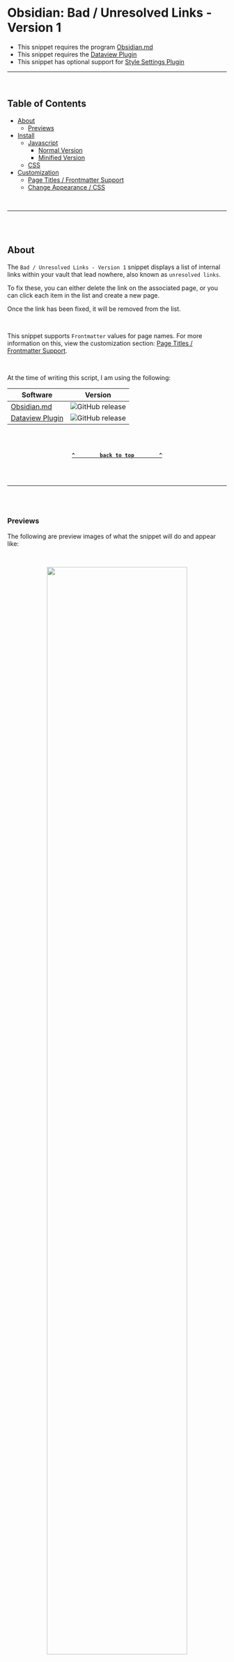 # Obsidian: Bad / Unresolved Links - Version 1 <!-- omit from toc -->
- This snippet requires the program [Obsidian.md](obsidian.md/)
- This snippet requires the [Dataview Plugin](https://github.com/blacksmithgu/obsidian-dataview)
- This snippet has optional support for [Style Settings Plugin](https://github.com/mgmeyers/obsidian-style-settings)

---

<br />

## Table of Contents <!-- omit from toc -->

- [About](#about)
  - [Previews](#previews)
- [Install](#install)
  - [Javascript](#javascript)
    - [Normal Version](#normal-version)
    - [Minified Version](#minified-version)
  - [CSS](#css)
- [Customization](#customization)
  - [Page Titles / Frontmatter Support](#page-titles--frontmatter-support)
  - [Change Appearance / CSS](#change-appearance--css)

<br />

---

<br /><br />

## About
The `Bad / Unresolved Links - Version 1` snippet displays a list of internal links within your vault that lead nowhere, also known as `unresolved links`. 

To fix these, you can either delete the link on the associated page, or you can click each item in the list and create a new page.

Once the link has been fixed, it will be removed from the list.

<br />

This snippet supports `Frontmatter` values for page names. For more information on this, view the customization section: [Page Titles / Frontmatter Support](#page-titles--frontmatter-support).

<br />

At the time of writing this script, I am using the following:

| Software | Version |
| --- | --- |
| [Obsidian.md](https://obsidian.md/) | ![GitHub release](https://img.shields.io/github/v/release/obsidianmd/obsidian-releases?label=v&color=ba0f56) |
| [Dataview Plugin](https://github.com/blacksmithgu/obsidian-dataview) | ![GitHub release](https://img.shields.io/github/v/release/blacksmithgu/obsidian-dataview?label=v&color=ba0f56) |


<br /><br />

<div align="center">

**[`^        back to top        ^`](#table-of-contents-)**

</div>

<br /><br />

---

<br /><br />

### Previews
The following are preview images of what the snippet will do and appear like:

<br />

<p align="center"><img style="width: 80%;text-align: center;" src="https://raw.githubusercontent.com/Aetherinox/obsidian-dataview-snippets/main/Snippets/Bad%20Links%201/images/example_1.png"></p>

<br />

<p align="center"><img style="width: 80%;text-align: center;" src="https://raw.githubusercontent.com/Aetherinox/obsidian-dataview-snippets/main/Snippets/Bad%20Links%201/images/example_2.gif"></p>

<br />

<p align="center"><img style="width: 80%;text-align: center;" src="https://raw.githubusercontent.com/Aetherinox/obsidian-dataview-snippets/main/Snippets/Bad%20Links%201/images/example_3.gif"></p>

<br />

<p align="center"><img style="width: 80%;text-align: center;" src="https://raw.githubusercontent.com/Aetherinox/obsidian-dataview-snippets/main/Snippets/Bad%20Links%201/images/example_4.gif"></p>

<br />

<p align="center"><img style="width: 80%;text-align: center;" src="https://raw.githubusercontent.com/Aetherinox/obsidian-dataview-snippets/main/Snippets/Bad%20Links%201/images/example_5.gif"></p>

<br /><br />

<div align="center">

**[`^        back to top        ^`](#table-of-contents-)**

</div>

<br /><br />

---

<br /><br />

## Install

- Install [Dataview Plugin](https://github.com/blacksmithgu/obsidian-dataview)
- View the [Javascript](#javascript) section below, and copy the [Normal](#normal-version) or [Minified](#minified-version) version of the code and paste it into your Obsidian note.
- View the [CSS](#css) section below, and copy the provided CSS, then create a new `.css` snippet and paste the copied code.
- Enable the new CSS snippet in your `Obsidian Settings` under `Appearance`.
- More detailed instructions below.

<br /><br />

### Javascript
Pick **One** of the versions below.
<small>The features are the same, just the code is structured differently.</small>
1. [Normal Version](#normal-version)<br /><small>Much easier to read the code</small>
2. [Minified Version](#minified-version)<br /><small>Much easier to paste</small>

<br />

#### Normal Version
This version is much easier to read the code. It includes formatting and comments.

<br />

````shell
```dataviewjs
let pageCurr            = dv.current( );
let file                = app.workspace.getActiveFile( );
let i_total             = 0;
const minRequired       = 0;
const link_filter       = ( a ) => a.toUpperCase( ).replace( /[\s/\\]+/, '' )
const categories        = { 'Full Mode': 'mode-full', 'Compact Mode': 'mode-compact' }

dv.container.className += ' atx-blv1-dataview'

/*
    elements
*/

const divRoot       = dv.el( 'div', '', { container: dv.container, cls: 'atx-blv1-bg' } );
const divSub        = dv.el( 'div', '', { container: divRoot, cls: 'atx-blv1-root' } );
const divHdr        = dv.el( 'div', '', { cls: 'atx-blv1-header', container: divSub } );
const divHdrL       = dv.el( 'div', '', { cls: 'atx-blv1-header-left', container: divHdr } );
const divHdrR       = dv.el( 'div', '', { cls: 'atx-blv1-header-right', container: divHdr } );
const divClear      = dv.el( 'div', '', { cls: 'atx-blv1-ct-clear', container: divHdr } );
const cboModes      = dv.el( 'select', '', { container: divHdrR } );
const hdrTitle      = dv.header( 2, 'Unresolved Links', { container: divHdrL } );
const divBody       = dv.el( 'div', '', { container: divSub, cls: 'atx-blv1-body' } );

/*
    populate select box
*/

for ( const key of Object.keys( categories ) )
{
    const option = dv.el( 'option', key, { container: cboModes } )
    cboModes.appendChild( option )
}

/*
    func > set select box value
*/

async function CboSetValue( obj, set )
{
    for ( var i = 0; i < obj.options.length; i++ )
    {
        if ( obj.options[ i ].text == set )
        {
            obj.options[ i ].selected = true;
            return;
        }
    }
}

CboSetValue( cboModes, dv.current( ).mode );

/*
    func > load ui
*/

async function LoadUI( renderMode )
{
    divBody.innerHTML = '';

    const arr = Object.entries( dv.app.metadataCache.unresolvedLinks )
    .filter( ( [ k, v ] )=> Object.keys( v ).length ) 
    .flatMap( ( [ k, v ] ) => 
        Object.keys( v ).map( x => 
        ({
                key: link_filter( x ),
                title: dv.fileLink( k ),
                title_path: k,
                link_orig: `${ dv.fileLink( x ) }`,
                link_src: `${ dv.fileLink( k ) }`,
                link_src_orig: `${ dv.fileLink( k ) } ( ${ dv.fileLink( x ) } )`,
                list: `${ dv.fileLink( x ) }`
        })
    ))
    .sort( ( a, b ) => dv.compare( a.key, b.key ) )

    if ( renderMode === 'Compact Mode' )
    {
        const elm_spacer            = dv.el( 'div', '<br />', { container: divBody, cls: 'atx-blv1-spacer-compact' } );
        hdrTitle.style.display      = 'none';
    }
    else
    {
        const elm_paragraph         = dv.paragraph( 'The following pages below contain unresolved links and should be fixed. Click each listed note below to create a new page.', { cls: 'atx-blv1-header-about', container: divBody } );
        const elm_spacer            = dv.el( 'div', '<br />', { container: divBody, cls: 'atx-blv1-spacer-full' } );
        hdrTitle.style.display      = 'block';
    }

    const data      = dv.array( arr ).groupBy( t => t.link_src ).where( t => t.rows.length > minRequired ).sort( t => t.rows.length, 'desc' )
    i_total         = data.length;
    let i_curr      = 0;

    dv.list(
        dv.array( data )
                .forEach( t =>
                {
                    const pageArr   = dv.pages( '"' + t.rows[ 0 ].title_path + '"' );
                    var i_items     = Object.keys( t.rows[ 0 ] ).length;
    
                    Promise.all( pageArr.map( async ( b ) =>
                    {
                        const file  = b.file
                        if ( file == null ) return;
    
                        i_curr++;
    
                        const file_name     = file.name || 'Unknown';
                        const file_path     = file.path || '';
                        const file_size     = file.size || 0;
                        const file_title    = file.frontmatter.name || file.frontmatter.title || file.frontmatter.alias || file_name;
                        const file_link     = dv.fileLink( file_path, false, file_title );
                        const file_list     = t.rows.list.join( '\n-  ' );
    
                        dv.el( 'div', file_link, { container: divBody, cls: 'atx-blv1-ct-left' } );
                        dv.el( 'div', t.rows.link_src.length, { container: divBody, cls: 'atx-blv1-ct-right atx-blv1-list-count' } );
                        dv.el( 'div', '', { container: divBody, cls: 'atx-blv1-ct-clear' } );

                        if ( renderMode === 'Full Mode' )
                            dv.el( 'div', file_path, { container: divBody, cls: 'atx-blv1-list-file-path' } );

                        dv.el( 'div', '  - ' + file_list, { container: divBody, cls: 'atx-blv1-list' } );
                        dv.el( 'div', '<br />', { container: divBody } );
            
                        if ( renderMode === 'Full Mode' && i_curr != i_total )
                            dv.el( 'div', '<br />', { container: divBody, cls: 'atx-blv1-spacer' } );
    
                    }))
    
                })
    )

    /*
        no results
    */
    
    if ( i_total === 0 )
    {
        const results = dv.el( 'div', 'No Broken Links Found 😊', { cls: 'atx-blv1-noresults' } );
        results.setAttribute( 'style', 'text-align:center;' );
    }

}

/*
    func > update data
*/

async function UpdateData( selected )
{
    let statusPage      = dv.current( ).mode;
    let setStatus       = 'Full Mode';

    if ( selected && selected != 'undefined' )
        setStatus       = selected;
    else if ( statusPage && statusPage != 'undefined' )
        setStatus       = statusPage;

    app.fileManager.processFrontMatter( file, fm =>
    {
        fm[ 'mode' ] = setStatus;
        LoadUI( setStatus );
    })
}

/*
    select box > on change
*/

cboModes.onchange = function( )
{
    const optSelected = cboModes.value;
    UpdateData( optSelected )
}

/*
    start
*/

UpdateData( );
```
````

<br />

#### Minified Version
This version only formats the settings. All other formatting and comments are removed.

<br />

````shell
```dataviewjs
let pageCurr=dv.current(),file=app.workspace.getActiveFile(),i_total=0;const minRequired=0,link_filter=e=>e.toUpperCase().replace(/[\s/\\]+/,""),categories={"Full Mode":"mode-full","Compact Mode":"mode-compact"};dv.container.className+=" atx-blv1-dataview";const divRoot=dv.el("div","",{container:dv.container,cls:"atx-blv1-bg"}),divSub=dv.el("div","",{container:divRoot,cls:"atx-blv1-root"}),divHdr=dv.el("div","",{cls:"atx-blv1-header",container:divSub}),divHdrL=dv.el("div","",{cls:"atx-blv1-header-left",container:divHdr}),divHdrR=dv.el("div","",{cls:"atx-blv1-header-right",container:divHdr}),divClear=dv.el("div","",{cls:"atx-blv1-ct-clear",container:divHdr}),cboModes=dv.el("select","",{container:divHdrR}),hdrTitle=dv.header(2,"Unresolved Links",{container:divHdrL}),divBody=dv.el("div","",{container:divSub,cls:"atx-blv1-body"});for(const key of Object.keys(categories)){let e=dv.el("option",key,{container:cboModes});cboModes.appendChild(e)}async function CboSetValue(e,t){for(var l=0;l<e.options.length;l++)if(e.options[l].text==t){e.options[l].selected=!0;return}}async function LoadUI(e){divBody.innerHTML="";let t=Object.entries(dv.app.metadataCache.unresolvedLinks).filter(([e,t])=>Object.keys(t).length).flatMap(([e,t])=>Object.keys(t).map(t=>({key:link_filter(t),title:dv.fileLink(e),title_path:e,link_orig:`${dv.fileLink(t)}`,link_src:`${dv.fileLink(e)}`,link_src_orig:`${dv.fileLink(e)} ( ${dv.fileLink(t)} )`,list:`${dv.fileLink(t)}`}))).sort((e,t)=>dv.compare(e.key,t.key));"Compact Mode"===e?(dv.el("div","<br />",{container:divBody,cls:"atx-blv1-spacer-compact"}),hdrTitle.style.display="none"):(dv.paragraph("The following pages below contain unresolved links and should be fixed. Click each listed note below to create a new page.",{cls:"atx-blv1-header-about",container:divBody}),dv.el("div","<br />",{container:divBody,cls:"atx-blv1-spacer-full"}),hdrTitle.style.display="block");let l=dv.array(t).groupBy(e=>e.link_src).where(e=>e.rows.length>0).sort(e=>e.rows.length,"desc");i_total=l.length;let i=0;if(dv.list(dv.array(l).forEach(t=>{let l=dv.pages('"'+t.rows[0].title_path+'"');Object.keys(t.rows[0]).length,Promise.all(l.map(async l=>{let o=l.file;if(null==o)return;i++;let a=o.name||"Unknown",n=o.path||"";o.size;let r=o.frontmatter.name||o.frontmatter.title||o.frontmatter.alias||a,d=dv.fileLink(n,!1,r),c=t.rows.list.join("\n-  ");dv.el("div",d,{container:divBody,cls:"atx-blv1-ct-left"}),dv.el("div",t.rows.link_src.length,{container:divBody,cls:"atx-blv1-ct-right atx-blv1-list-count"}),dv.el("div","",{container:divBody,cls:"atx-blv1-ct-clear"}),"Full Mode"===e&&dv.el("div",n,{container:divBody,cls:"atx-blv1-list-file-path"}),dv.el("div","  - "+c,{container:divBody,cls:"atx-blv1-list"}),dv.el("div","<br />",{container:divBody}),"Full Mode"===e&&i!=i_total&&dv.el("div","<br />",{container:divBody,cls:"atx-blv1-spacer"})}))})),0===i_total){let o=dv.el("div","No Broken Links Found \uD83D\uDE0A",{cls:"atx-blv1-noresults"});o.setAttribute("style","text-align:center;")}}async function UpdateData(e){let t=dv.current().mode,l="Full Mode";e&&"undefined"!=e?l=e:t&&"undefined"!=t&&(l=t),app.fileManager.processFrontMatter(file,e=>{e.mode=l,LoadUI(l)})}CboSetValue(cboModes,dv.current().mode),cboModes.onchange=function(){let e=cboModes.value;UpdateData(e)},UpdateData();
```
````

<br /><br />

<div align="center">

**[`^        back to top        ^`](#table-of-contents-)**

</div>

<br /><br />

---

<br /><br />

### CSS
Next, you need to add some custom CSS.
Open Obsidian Settings, click **Appearance**, and then scroll all the way down. (See image below).

Click the mini folder icon to open your **Obsidian Snippets folder**.

<br />

<p align="center"><img style="width: 70%;text-align: center;" src="https://raw.githubusercontent.com/Aetherinox/obsidian-dataview-snippets/main/Snippets/Bad%20Links%201/images/install_1.gif"></p>

<br />

Create a new file named whatever (`badlinks_v1.css` in our example).

<br />

<p align="center"><img style="width: 70%;text-align: center;" src="https://raw.githubusercontent.com/Aetherinox/obsidian-dataview-snippets/main/Snippets/Bad%20Links%201/images/install_2.png"></p>

<br />

Copy the code below and paste it into the new `badlinks_v1.css` file which should be in `YourVaultName/.obsidian/snippets/badlinks_v1.css`

<br />

```css
/* @settings
name: 🔗 Bad Links - Version 1
id: atx-blv1
settings:
-
    id:                     atx-blv1-cat-general
    title:                  '1. Appearance'
    description:            'General appearance settings'
    type:                   heading
    level:                  1
    collapsed:              true


-
        id:                 atx-blv1-bg-about
        title:              ''
        description:        "<br /><br /><h1>Background</h1>Settings to adjust the background for the main panel."
        type:               info-text
        markdown:           true
-
        id:                 atx-blv1-bg-custom-enabled
        title:              Activate Custom Background Image
        type:               class-toggle
        default:            true
-
        id:                 atx-blv1-bg-clr
        title:              'Background Color'
        description:        'Main interface background (only visible if custom background disabled)'
        type:               variable-themed-color
        opacity:            true
        format:             rgb
        default-light:      'rgba( 41, 41, 41, 1 )'
        default-dark:       'rgba( 41, 41, 41, 1 )'
-
        id:                 atx-blv1-bg-custom-image
        title:              'Background Image (url)'
        description:        'Customize the background image. Use the format in the Default below for an Online image.'
        type:               variable-text
        default:            'url("https://")'
-
        id:                 atx-blv1-bg-custom-opacity
        title:              'Background Image Opacity'
        description:        'Background image alpha / opacity'
        type:               variable-number-slider
        default:            0.4
        min:                0
        max:                1
        step:               0.01
        format:             ""
-
        id:                 atx-blv1-bg-width
        title:              'Background / Table Width'
        description:        'Width for the entire box'
        type:               variable-number-slider
        default:            75
        min:                0
        max:                100
        step:               1
        format:             "%"
-
        id:                 atx-blv1-bg-border-clr
        title:              'Border & Separator Color'
        description:        'Color for border and separators.'
        type:               variable-themed-color
        opacity:            true
        format:             rgb
        default-light:      'rgba( 255, 255, 255, 0.4 )'
        default-dark:       'rgba( 255, 255, 255, 0.4 )'


-


        id:                 atx-blv1-general-about
        title:              ''
        description:        "<br /><br /><h1>General</h1>General settings not categorized anywhere else.<br /><br />`None Yet`"
        type:               info-text
        markdown:           true


-


        id:                 atx-blv1-header-about
        title:              ''
        description:        "<br /><br /><h1>Header</h1>The following settings adjust the header of the interface."
        type:               info-text
        markdown:           true
-
        id:                 atx-blv1-header-font-size
        title:              'Description Font Size'
        description:        'Font size for header description text.'
        type:               variable-number-slider
        default:            13
        format:             px
        min:                0
        max:                30
        step:               1
-
        id:                  atx-blv1-header-font-clr
        title:              'Description Font Color'
        description:        'Font color for header description text.'
        type:               variable-themed-color
        opacity:            true
        format:             rgb
        default-light:      'rgb( 182, 182, 182, 1 )'
        default-dark:       'rgb( 182, 182, 182, 1 )'


-


        id:                 atx-blv1-list-subj-notename-about
        title:              ''
        description:        "<br /><br /><h1>Unresolved Note Name</h1>The following settings adjust the note name."
        type:               info-text
        markdown:           true
-
        id:                 atx-blv1-list-subj-notename-font-size
        title:              'Font Size'
        description:        'Font size for page titles in unresolved list.'
        type:               variable-number-slider
        default:            17
        format:             px
        min:                0
        max:                30
        step:               1
-
        id:                 atx-blv1-list-subj-notename-font-clr-n
        title:              'Font Color (Normal)'
        description:        'Font color for page titles in unresolved list.'
        type:               variable-themed-color
        opacity:            true
        format:             rgb
        default-light:      'rgb( 255, 85, 125, 1 )'
        default-dark:       'rgb( 255, 85, 125, 1 )'
-
        id:                 atx-blv1-list-subj-notename-font-clr-h
        title:              'Font Color (Hover)'
        description:        'Font color for page titles in unresolved list.'
        type:               variable-themed-color
        opacity:            true
        format:             rgb
        default-light:      'rgb( 255, 204, 255, 1 )'
        default-dark:       'rgb( 255, 255, 255, 1 )'


-


        id:                 atx-blv1-list-subj-filename-about
        title:              ''
        description:        "<br /><br /><h1>Unresolved File Name</h1>The following settings adjust file path listed below each note."
        type:               info-text
        markdown:           true
-
        id:                 atx-blv1-list-subj-filename-font-size
        title:              'Font Size'
        description:        'Font size for page file.'
        type:               variable-number-slider
        default:            12
        format:             px
        min:                0
        max:                30
        step:               1
-
        id:                 atx-blv1-list-subj-filename-font-clr
        title:              'Font Color'
        description:        'Font color for page file.'
        type:               variable-themed-color
        opacity:            true
        format:             rgb
        default-light:      'rgb( 180, 180, 180, 1 )'
        default-dark:       'rgb( 180, 180, 180, 1 )'
-
        id:                 atx-blv1-list-subj-filename-padding-about
        title:              'Padding'
        description:        "Different themes use different padding. Use this setting to adjust the position of the file name shown below each note.<br /><br /> Order of values: `top, right, bottom, left`"
        type:               info-text
        markdown:           true
-
        id:                 atx-blv1-list-subj-filename-padding
        title:              ''
        description:        ''
        type:               variable-text
        markdown:           true
        default:            '0px 0px 10px 0px'


-


        id:                 atx-blv1-list-unresolved-about
        title:              ''
        description:        "<br /><br /><h1>Unresolved File List</h1>The following settings adjust the list of unresolved items displayed below each note title."
        type:               info-text
        markdown:           true
-
        id:                 atx-blv1-list-unresolved-font-size
        title:              'Font Size'
        description:        'Font size for page titles in unresolved list.'
        type:               variable-number-slider
        default:            12
        format:             px
        min:                0
        max:                30
        step:               1
-
        id:                 atx-blv1-list-unresolved-font-clr-n
        title:              'Font Color (Normal)'
        description:        'Font color for page titles in unresolved list.'
        type:               variable-themed-color
        opacity:            true
        format:             rgb
        default-light:      'rgb( 255, 255, 255, 1 )'
        default-dark:       'rgb( 255, 255, 255, 1 )'
-
        id:                 atx-blv1-list-unresolved-font-clr-h
        title:              'Font Color (Hover)'
        description:        'Font color for page titles in unresolved list.'
        type:               variable-themed-color
        opacity:            true
        format:             rgb
        default-light:      'rgb( 239, 84, 113, 1 )'
        default-dark:       'rgb( 239, 84, 113, 1 )'


-


        id:                 atx-blv1-list-counter-about
        title:              ''
        description:        "<br /><br /><h1>Issue Counter</h1>The following settings adjust the issue counter on the right side of each issue inside the pulsing circle."
        type:               info-text
        markdown:           true
-
        id:                 atx-blv1-list-counter-circle-clr
        title:              'Circle Color'
        description:        'Background color for issue circle.'
        type:               variable-themed-color
        opacity:            true
        format:             hex
        default-light:      '#a32b5d'
        default-dark:       '#a32b5d'
-
        id:                 atx-blv1-list-counter-font-size
        title:              'Font Size'
        description:        'Font size for issue count indicator.'
        type:               variable-number-slider
        default:            12
        format:             px
        min:                0
        max:                30
        step:               1
-
        id:                 atx-blv1-list-counter-font-clr
        title:              'Font Color'
        description:        'Font color for issue count indicator.'
        type:               variable-themed-color
        opacity:            true
        format:             hex
        default-light:      '#FFFFFF'
        default-dark:       '#FFFFFF'


-


    id:                     atx-blv1-cat-anim
    title:                  '2. Animations'
    description:            'Animation settings'
    type:                   heading
    level:                  1
    collapsed:              true
-
        id:                 atx-blv1-cat-anim-1
        title:              'Ripple Animation'
        description:        'Play animation around issue count indicator'
        type:               class-select
        allowEmpty:         false
        default:            anim-1-enabled
        options:
        -
            label: Enabled
            value: anim-1-enabled
        -
            label: Disabled
            value: anim-1-disabled
-
        id:                 atx-blv1-anim-clr-r
        title:              'Ripple Color (Red)'
        description:        'Individual Red value for the ripple color'
        type:               variable-text
        default:            "255"
-
        id:                 atx-blv1-anim-clr-g
        title:              'Ripple Color (Green)'
        description:        'Individual Green value for the ripple color'
        type:               variable-text
        default:            "255"
-
        id:                 atx-blv1-anim-clr-b
        title:              'Ripple Color (Blue)'
        description:        'Individual Blue value for the ripple color'
        type:               variable-text
        default:            "255"


-


    id:                     atx-blv1-cat-support
    title:                  '3. Support'
    description:            'Links associated to this snippet'
    type:                   heading
    level:                  1
    collapsed:              true
-
    id:                     atx-blv1-support-updates
    title:                  View Updates
    description:            "[https://github.com/Aetherinox/obsidian-dataview-snippets](https://github.com/Aetherinox/obsidian-dataview-snippets)"
    type:                   info-text
    markdown:               true
-

*/

    /*
        Import
    */

        @import url(http://fonts.googleapis.com/css?family=Open+Sans);

    /*
        animation: ripple
    */

        @keyframes atx-blv1-anim-ripple
        {
            0%
            {
                box-shadow:             0 0 0 0 rgba( var( --color_ripple ), 0.9 );
            }

            20%, 70%
            {
                box-shadow:             0 0 0 11px rgba( var( --color_ripple ), 0 );
            }

            100%
            {
                box-shadow:             0 0 0 0 rgba( var( --color_ripple ), 0 );
            }
        }

    /*
        Snippet: Bad Links - Version 1
    */

        body
        {
            --atx-blv1-anim-clr-r:                      255;
            --atx-blv1-anim-clr-g:                      255;
            --atx-blv1-anim-clr-b:                      255;
            --color_ripple:                             var( --atx-blv1-anim-clr-r ), var( --atx-blv1-anim-clr-g ), var( --atx-blv1-anim-clr-b );
            --atx-blv1-anim-delay:                      2s;
            --atx-blv1-anim-1:                          atx-blv1-anim-ripple;
            --atx-blv1-bg-custom-image:                 url("https://r1.ilikewallpaper.net/ipad-pro-wallpapers/download/100031/dark-blur-abstract-4k-ipad-pro-wallpaper-ilikewallpaper_com.jpg");
            --atx-blv1-bg-custom-opacity:               0.4;
            --atx-blv1-bg-width:                        75%;
            --atx-blv1-bg-clr:                          rgba( 41, 41, 41, 1 );
            --atx-blv1-bg-border-clr:                   rgba( 255, 255, 255, 0.2 );

            --atx-blv1-list-counter-font-size:          12px;
            --atx-blv1-list-counter-circle-clr:         #a32b5d;
            --atx-blv1-list-counter-font-clr:           #FFFFFF;

            --atx-blv1-list-subj-notename-font-size:    17px;
            --atx-blv1-list-subj-notename-font-clr-n:   rgb( 255, 85, 125, 1 );
            --atx-blv1-list-subj-notename-font-clr-h:   rgb( 255, 255, 255, 1 );

            --atx-blv1-list-unresolved-font-size:       12px;
            --atx-blv1-list-unresolved-font-clr-n:      rgb( 255, 255, 255, 1 );
            --atx-blv1-list-unresolved-font-clr-h:      rgb( 239, 84, 113, 1 );

            --atx-blv1-list-subj-filename-font-size:    12px;
            --atx-blv1-list-subj-filename-font-clr:     rgb( 180, 180, 180, 1 );
            --atx-blv1-list-subj-filename-padding:      0px 0px 10px 0px;

            --atx-blv1-header-font-size:                13px;
            --atx-blv1-header-font-clr:                 rgb( 182, 182, 182, 1 );
        }

    /*
        Settings > Animations
    */

        body.theme-light.anim-1-disabled,
        body.theme-dark.anim-1-disabled
        {
            --atx-blv1-anim-1:          none;
        }
        
        body.theme-light.anim-1-enabled,
        body.theme-dark.anim-1-enabled
        {
            --atx-blv1-anim-1:          atx-blv1-anim-ripple;
        }

        body.colorful-link-animation :is(.markdown-preview-view,.markdown-rendered) a:hover
        {
            animation:                  none !important; 
        }

        body:not( .atx-blv1-bg-custom-enabled )
        {
            --atx-blv1-bg-custom-image: none;
        }

    /*
        Dataview parent div
    */

        .atx-blv1-dataview
        {
            border-radius:              6px;
            border:                     1px dashed #444444;
            width:                      var( --atx-blv1-bg-width );
            padding:                    0px;
            margin:                     0 auto;
        }

    /*
        Header
    */

        .atx-blv1-header-left
        {
            float:                      left;
        }

        .atx-blv1-header-right
        {
            float:                      right;
        }

        .atx-blv1-header-right > select
        {
            cursor:                     pointer;
            margin-top:                 10px;
        }

        .atx-blv1-header-about
        {
            font-size:                  var( --atx-blv1-header-font-size );
            color:                      var( --atx-blv1-header-font-clr );
        }

    /*
        Generic Containers
    */

        .atx-blv1-ct-left
        {
            float:                      left;
            width:                      75%;
        }
        
        .atx-blv1-ct-right
        {
            float:                      right;
            width:                      10%;
        }

        .atx-blv1-ct-clear
        {
            clear:                      both;
        }

    /*
        root > background
    */

        .atx-blv1-bg::before
        {
            content:                    "";
            background-color:           var( --atx-blv1-bg-clr );
            background-image:           var( --atx-blv1-bg-custom-image );
            background-position:        center;
            background-repeat:          no-repeat;
            background-size:            cover;
            position:                   absolute;
            top:                        50%;
            left:                       50%;
            transform:                  translate( -50%, -50% );
            width:                      var( --atx-blv1-bg-width );
            height:                     100%;
            opacity:                    var( --atx-blv1-bg-custom-opacity );
            margin:                     0 auto;
            z-index:                    -1;
        }

    /*
        root
    */

        .atx-blv1-root
        {
            padding:                    20px;
            padding-top:                10px;
        }

        .atx-blv1-ct-left > span > a
        {
            color:                      var( --atx-blv1-list-subj-notename-font-clr-n ) !important;
            font-weight:                normal !important;
            font-size:                  var( --atx-blv1-list-subj-notename-font-size );
        }

        .atx-blv1-ct-left > span > a:hover
        {
            color:                      var( --atx-blv1-list-subj-notename-font-clr-h ) !important;
            background:                 none;
            cursor:                     pointer;
        }

        .atx-blv1-list a
        {
            color:                      var( --atx-blv1-list-unresolved-font-clr-n ) !important;
            font-weight:                normal;
            font-size:                  var( --atx-blv1-list-unresolved-font-size );
        }

        .atx-blv1-list a:hover
        {
            color:                      var( --atx-blv1-list-unresolved-font-clr-h ) !important;
            font-weight:                normal;
            font-size:                  var( --atx-blv1-list-unresolved-font-size );
            background:                 none;
        }

    /*
        issue path
    */

        .atx-blv1-list-file-path
        {
            font-size:                  var( --atx-blv1-list-subj-filename-font-size );
            padding:                    var( --atx-blv1-list-subj-filename-padding );
            color:                      var( --atx-blv1-list-subj-filename-font-clr );
        }

    /*
        Spacers
    */

        .atx-blv1-spacer
        {
            border-top:                 1px dashed var( --atx-blv1-bg-border-clr );
        }

        .atx-blv1-spacer-full
        {
            border-top:                 1px dashed var( --atx-blv1-bg-border-clr );
        }

        .atx-blv1-spacer-compact
        {
            margin-top:                 20px;
            border-top:                 1px dashed var( --atx-blv1-bg-border-clr );
        }

    /*
        root > count issues
    */

        .atx-blv1-list-count
        {
            border-radius:              50%;
            background:                 var( --atx-blv1-list-counter-circle-clr );
            color:                      var( --atx-blv1-list-counter-font-clr );
            font-weight:                bold !important;
            text-align:                 center;
            font:                       var( --atx-blv1-list-counter-font-size ) sans-serif;
            vertical-align:             middle;
            margin:                     auto 0;
            line-height:                22px;
            transform:                  translateX(-50%);
            width:                      22px !important;
            height:                     22px !important;
            animation-name:             var( --atx-blv1-anim-1 );
            animation-duration:         6s;
            animation-timing-function:  ease;
            animation-iteration-count:  infinite;
            animation-direction:        normal;
        }

    /*
        no results
    */

        .atx-blv1-noresults
        {
            padding-bottom: 35px;
            font-size: 16px;
            font-family: "Open Sans";
        }
```

<br />
<br />

Save the file and go back to **Obsidian Settings** -> **Appearance**. Scroll all the way down and enable the checkbox to the right of `badlinks_v1.css`.

<br />
<br />

<p align="center"><img style="width: 70%;text-align: center;" src="https://raw.githubusercontent.com/Aetherinox/obsidian-dataview-snippets/main/Snippets/Bad%20Links%201/images/install_3.gif"></p>

<br />

You should see a list of pages associated to your vault.

<br />

This snippet supports modifying the CSS values using the **[Style Settings](https://github.com/mgmeyers/obsidian-style-settings)** plugin. If you want to change how the tags in this snippet look:
- Open `Obsidian Settings`
- Install the `Style Settings` plugin
- Select `Style Settings` config panel under `Community Plugins`.
- Click the tab `Bad Links - Version 1`
- Edit the settings for the Page Cloud tags

<br />

<p align="center"><img style="width: 70%;text-align: center;" src="https://raw.githubusercontent.com/Aetherinox/obsidian-dataview-snippets/main/Snippets/Page%20Cloud%201/images/install_4.gif"></p>

<br /><br />

<div align="center">

**[`^        back to top        ^`](#table-of-contents-)**

</div>

<br /><br />

---

<br /><br />

## Customization
The section below explains how to customize this snippet.

<br />
<br />

### Page Titles / Frontmatter Support
This script supports `Frontmatter` / `Metadata` titles. When one of your notes includes a broken link, the name of the note will display in the Bad Links snippet. The name of each page displayed has several ways of being defined, and supports **frontmatter**.

<br />

The name that displays for each page will have the following priority:
1. `frontmatter.name`
2. `frontmatter.title`
3. `frontmatter.alias`
4. `filename.Name`

<br />

If none of the above frontmatter values are specified, the normal file name of the page will be used.

<br />

Based on the priority list above, if you provide both a frontmatter `name` AND `title`, the frontmatter **name** will be used first. 

<br />

If you provide a frontmatter `title` and frontmatter `alias`, then the frontmatter **title** will be used.

<br />

To define frontmatter values, add the following to the very top of your page:

```markdown
---
title:   "Your Page Title"
---
```

<br />

You cannot have any blank lines above the first `---`.

<br />

If you do not specify `title`, `name`, or `alias` in your frontmatter, the normal page filename will be used.

<br />
<br />

### Change Appearance / CSS
This snippet supports tweaking the look and feel of the cloud & tags using the **[Style Settings](https://github.com/mgmeyers/obsidian-style-settings)** plugin. If you want to change how this snippet looks:
- Open `Obsidian Settings`
- Install the `Style Settings` plugin
- Select `Style Settings` config panel under `Community Plugins`.
- Click the tab `Bad Links - Version 1`
- Edit the settings for the Page Cloud tags

<br />

<p align="center"><img style="width: 70%;text-align: center;" src="https://raw.githubusercontent.com/Aetherinox/obsidian-dataview-snippets/main/Snippets/Bad%20Links%201/images/example_5.gif"></p>

<br /><br />

<div align="center">

**[`^        back to top        ^`](#table-of-contents-)**

</div>

<br /><br />